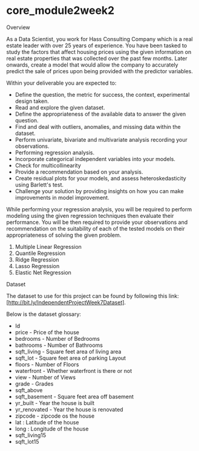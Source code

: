 # core_module2week2

Overview 

As a Data Scientist, you work for Hass Consulting Company which is a real estate leader with over 25 years of experience. You have been tasked to study the factors that affect housing prices using the given information on real estate properties that was collected over the past few months. Later onwards, create a model that would allow the company to accurately predict the sale of prices upon being provided with the predictor variables. 

Within your deliverable you are expected to:

* Define the question, the metric for success, the context, experimental design taken.
* Read and explore the given dataset.
* Define the appropriateness of the available data to answer the given question.
* Find and deal with outliers, anomalies, and missing data within the dataset.
* Perform univariate, bivariate and multivariate analysis recording your observations.
* Performing regression analysis.
* Incorporate categorical independent variables into your models.
* Check for multicollinearity
* Provide a recommendation based on your analysis. 
* Create residual plots for your models, and assess heteroskedasticity using Barlett's test.
* Challenge your solution by providing insights on how you can make improvements in model improvement.

While performing your regression analysis, you will be required to perform modeling using the given regression techniques then evaluate their performance. You will be then required to provide your observations and recommendation on the suitability of each of the tested models on their appropriateness of solving the given problem. 

1. Multiple Linear Regression
2. Quantile Regression
3. Ridge Regression
4. Lasso Regression
5. Elastic Net Regression

Dataset

The dataset to use for this project can be found by following this link: [http://bit.ly/IndependentProjectWeek7Dataset]. 

Below is the dataset glossary:

* Id 
* price  - Price of the house
* bedrooms - Number of Bedrooms
* bathrooms - Number of Bathrooms
* sqft_living - Square feet area of living area
* sqft_lot  - Square feet area of parking Layout
* floors - Number of Floors
* waterfront - Whether waterfront is there or not
* view - Number of Views
* grade - Grades
* sqft_above
* sqft_basement - Square feet area off basement
* yr_built - Year the house is built
* yr_renovated - Year the house is renovated
* zipcode - zipcode os the house
* lat : Latitude of the house
* long : Longitude of the house
* sqft_living15
* sqft_lot15

